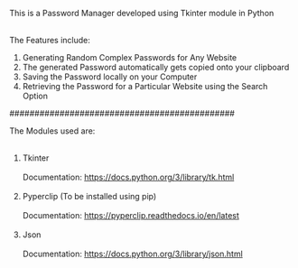 This is a Password Manager developed using Tkinter module in Python<br><br>

The Features include: <br>

1. Generating Random Complex Passwords for Any Website <br>
2. The generated Password automatically gets copied onto your clipboard <br>
3. Saving the Password locally on your Computer<br>
4. Retrieving the Password for a Particular Website using the Search Option<br>

#############################################

The Modules used are:<br><br>
1. Tkinter<br><br>
Documentation: https://docs.python.org/3/library/tk.html<br><br>
2. Pyperclip (To be installed using pip)<br><br>
Documentation: https://pyperclip.readthedocs.io/en/latest<br><br>
3. Json<br><br>
Documentation: https://docs.python.org/3/library/json.html
